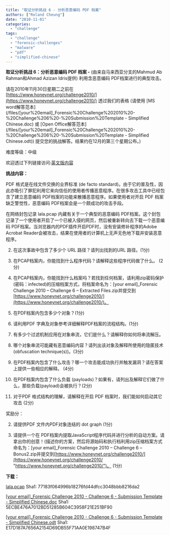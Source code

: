 ```yaml
---
title: "取证分析挑战 6 - 分析恶意编码 PDF 档案"
authors: ["Roland Cheung"]
date: "2010-11-01"
categories: 
  - "challenge"
tags: 
  - "challenge"
  - "forensic-challenges"
  - "malware"
  - "pdf"
  - "simplified-chinese"
---
```


  

**取证分析挑战 6：分析恶意编码 PDF 档案 -** (由来自马来西亚分支的Mahmud Ab Rahman和Ahmad Azizan Idris提供) 利用含恶意编码 PDF档案进行的典型攻击。  
  
  
  
  
  
请在2010年11月30日星期二之前在 [https://www.honeynet.org/challenge2010/](https://www.honeynet.org/challenge2010/) 透过我们的表格 (请使用 [MS word解答范本](/files/[your%20email]_Forensic%20Challenge%202010%20-%20Challenge%206%20-%20Submission%20Template - Simplified Chinese.doc) 或 [Open Office解答范本](/files/[your%20email]_Forensic%20Challenge%202010%20-%20Challenge%206%20-%20Submission%20Template - Simplified Chinese.odt)) 提交您的挑战解答。结果约在12月的第三个星期公布。)  
  
  
  
  
  
难度等级：中级  
  
  
  
  
欢迎透过下列链接访问:[英文版内容](https://www.honeynet.org/challenges/2010_6_malicious_pdf)  
  
  
  
  

**挑战内容：**  
  
  
  
  

PDF 格式是在线文件交换的业界标准 (de facto standard)。由于它的普及性，因此亦吸引了罪犯利用它来向信任的使用者传播恶意程序。在很多攻击工具中已经包含了建立恶意编码 PDF档案的功能来散播恶意程序。如果使用者对开启 PDF 档案缺乏警觉性，恶意编码 PDF档案会是一个颇成功的攻击手段。  
  
  
在网络封包记录 lala.pcap 内藏有关于一个典型的恶意编码 PDF档案。这个封包记录了一个使用者开启了一个已被入侵的网页，然后被重新转向去下载一个恶意编码 PDF档案。当浏览器内的PDF插件开启PDF时，没有安装修补程序的Adobe Acrobat Reader会被攻击，结果在使用者的计算机上无声无色地下载并安装恶意程序。

  

  
2. 在这次事故中包含了多少个 URL 路径？请列出找到的URL 路径。(1分)
  
4. 在PCAP档案内，你能找到什么程序代码？请解释这些程序代码做了什么。 (2分)
  
6. 在PCAP档案内，你能找到什么档案吗？若找到任何档案，请利用zip密码保护(密码：infected)的压缩档案方式，将档案命名为：\[your email\]\_Forensic Challenge 2010 – Challenge 6 – Extracted Files.zip并提交到[https://www.honeynet.org/challenge2010/](https://www.honeynet.org/challenge2010/)。
  
8. 在PDF档案内包含多少个对象？(1分)
  
10. 请利用PDF 字典及对象参考详细解释PDF档案的流程结构。(1分)
  
12. 有多少个过滤机制应用在对象串流，它们是什么？请解释你如何将串流解压。
  
14. 哪个对象串流可能藏有恶意编码内容？请列出该对象及解释所使用的隐匿技术 (obfuscation technique(s))。(3分)
  
16. 在PDF档案内包含了什么攻击？哪一个攻击能成功执行并触发漏洞？请在答案上提供一些相应的解释。 (4分)
  
18. 在PDF档案内包含了什么负载 (payloads)？如果有，请列出及解释它们做了什么，那些负载(payload)会被执行？(2分)
  
20. 对于PDF 格式结构的理解，请解释在开启 PDF 档案时，我们能如何启动其它攻击 (2分)
  

  

奖励分：

  
  

  
2. 请提供PDF 文件内PDF对象连结的 dot graph (1分)
  
4. 请提供一个在 PDF档案内提取JavaScript程序代码并进行分析的自动方案。请拿出你的创意！(描述你的方案，然后将源始码和执行档利用zip压缩档案方式命名为：\[your email\]\_Forensic Challenge 2010 – Challenge 6 –Bonus2.zip并提交到[https://www.honeynet.org/challenge2010/](https://www.honeynet.org/challenge2010/ "https://www.honeynet.org/challenge2010/")。 (1分)
  

  

**下载：**  
  
  
[lala.pcap](/files/lala.pcap) Sha1: 77183f064996b18276fd44dfcc3048bbb8216da2  
  
  
[\[your email\]\_Forensic Challenge 2010 - Challenge 6 - Submission Template - Simplified Chinese.doc](/files/[your%20email]_Forensic%20Challenge%202010%20-%20Challenge%206%20-%20Submission%20Template%20-%20Traditional%20Chinese.doc) Sha1: 5ECBE476A7012BD51285B604C3958F21E251BF90  
  
  
[\[your email\]\_Forensic Challenge 2010 - Challenge 6 - Submission Template - Simplified Chinese.odt](/files/[your%20email]_Forensic%20Challenge%202010%20-%20Challenge%206%20-%20Submission%20Template%20-%20Traditional%20Chinese.odt) Sha1: E17D187A7656A2154D69DB55F71AA0E198747B4F
